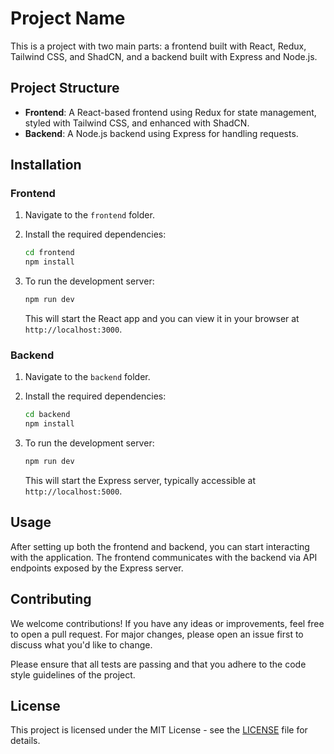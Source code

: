 # Project Name

This is a project with two main parts: a frontend built with React, Redux, Tailwind CSS, and ShadCN, and a backend built with Express and Node.js. 

## Project Structure

- **Frontend**: A React-based frontend using Redux for state management, styled with Tailwind CSS, and enhanced with ShadCN.
- **Backend**: A Node.js backend using Express for handling requests.

## Installation

### Frontend

1. Navigate to the `frontend` folder.

2. Install the required dependencies:

    ```bash
    cd frontend
    npm install
    ```

3. To run the development server:

    ```bash
    npm run dev
    ```

    This will start the React app and you can view it in your browser at `http://localhost:3000`.

### Backend

1. Navigate to the `backend` folder.

2. Install the required dependencies:

    ```bash
    cd backend
    npm install
    ```

3. To run the development server:

    ```bash
    npm run dev
    ```

    This will start the Express server, typically accessible at `http://localhost:5000`.

## Usage

After setting up both the frontend and backend, you can start interacting with the application. The frontend communicates with the backend via API endpoints exposed by the Express server.

## Contributing

We welcome contributions! If you have any ideas or improvements, feel free to open a pull request. For major changes, please open an issue first to discuss what you'd like to change.

Please ensure that all tests are passing and that you adhere to the code style guidelines of the project.

## License

This project is licensed under the MIT License - see the [LICENSE](LICENSE) file for details.
